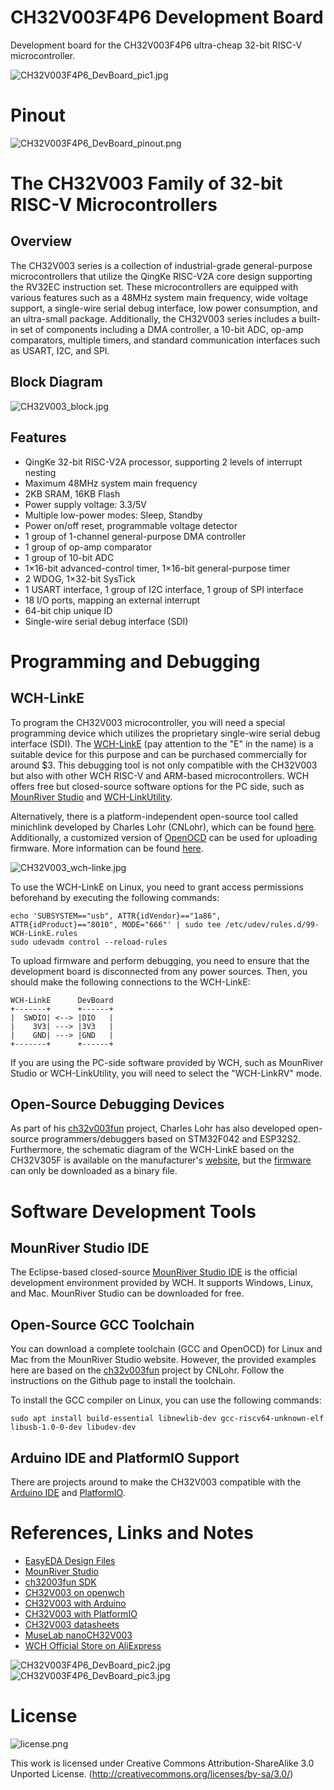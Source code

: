 # CH32V003F4P6 Development Board
Development board for the CH32V003F4P6 ultra-cheap 32-bit RISC-V microcontroller.

![CH32V003F4P6_DevBoard_pic1.jpg](https://raw.githubusercontent.com/wagiminator/Development-Boards/main/CH32V003F4P6_DevBoard/documentation/CH32V003F4P6_DevBoard_pic1.jpg)

# Pinout
![CH32V003F4P6_DevBoard_pinout.png](https://raw.githubusercontent.com/wagiminator/Development-Boards/main/CH32V003F4P6_DevBoard/documentation/CH32V003F4P6_DevBoard_pinout.png)

# The CH32V003 Family of 32-bit RISC-V Microcontrollers
## Overview
The CH32V003 series is a collection of industrial-grade general-purpose microcontrollers that utilize the QingKe RISC-V2A core design supporting the RV32EC instruction set. These microcontrollers are equipped with various features such as a 48MHz system main frequency, wide voltage support, a single-wire serial debug interface, low power consumption, and an ultra-small package. Additionally, the CH32V003 series includes a built-in set of components including a DMA controller, a 10-bit ADC, op-amp comparators, multiple timers, and standard communication interfaces such as USART, I2C, and SPI.

## Block Diagram
![CH32V003_block.jpg](https://raw.githubusercontent.com/wagiminator/Development-Boards/main/CH32V003F4P6_DevBoard/documentation/CH32V003_block.jpg)

## Features
- QingKe 32-bit RISC-V2A processor, supporting 2 levels of interrupt nesting
- Maximum 48MHz system main frequency
- 2KB SRAM, 16KB Flash
- Power supply voltage: 3.3/5V
- Multiple low-power modes: Sleep, Standby
- Power on/off reset, programmable voltage detector
- 1 group of 1-channel general-purpose DMA controller
- 1 group of op-amp comparator
- 1 group of 10-bit ADC
- 1×16-bit advanced-control timer, 1×16-bit general-purpose timer
- 2 WDOG, 1×32-bit SysTick
- 1 USART interface, 1 group of I2C interface, 1 group of SPI interface
- 18 I/O ports, mapping an external interrupt
- 64-bit chip unique ID
- Single-wire serial debug interface (SDI)

# Programming and Debugging
## WCH-LinkE
To program the CH32V003 microcontroller, you will need a special programming device which utilizes the proprietary single-wire serial debug interface (SDI). The [WCH-LinkE](http://www.wch-ic.com/products/WCH-Link.html) (pay attention to the "E" in the name) is a suitable device for this purpose and can be purchased commercially for around $3. This debugging tool is not only compatible with the CH32V003 but also with other WCH RISC-V and ARM-based microcontrollers. WCH offers free but closed-source software options for the PC side, such as [MounRiver Studio](http://www.mounriver.com/) and [WCH-LinkUtility](https://www.wch.cn/downloads/WCH-LinkUtility_ZIP.html).

Alternatively, there is a platform-independent open-source tool called minichlink developed by Charles Lohr (CNLohr), which can be found [here](https://github.com/cnlohr/ch32v003fun/tree/master/minichlink). Additionally, a customized version of [OpenOCD](https://github.com/karlp/openocd-hacks) can be used for uploading firmware. More information can be found [here](https://github.com/wuxx/nanoCH32V003).

![CH32V003_wch-linke.jpg](https://raw.githubusercontent.com/wagiminator/Development-Boards/main/CH32V003F4P6_DevBoard/documentation/CH32V003_wch-linke.jpg)

To use the WCH-LinkE on Linux, you need to grant access permissions beforehand by executing the following commands:
```
echo 'SUBSYSTEM=="usb", ATTR{idVendor}=="1a86", ATTR{idProduct}=="8010", MODE="666"' | sudo tee /etc/udev/rules.d/99-WCH-LinkE.rules
sudo udevadm control --reload-rules
```

To upload firmware and perform debugging, you need to ensure that the development board is disconnected from any power sources. Then, you should make the following connections to the WCH-LinkE:

```
WCH-LinkE      DevBoard
+-------+      +------+
|  SWDIO| <--> |DIO   |
|    3V3| ---> |3V3   |
|    GND| ---> |GND   |
+-------+      +------+
```

If you are using the PC-side software provided by WCH, such as MounRiver Studio or WCH-LinkUtility, you will need to select the "WCH-LinkRV" mode.

## Open-Source Debugging Devices
As part of his [ch32v003fun](https://github.com/cnlohr/ch32v003fun) project, Charles Lohr has also developed open-source programmers/debuggers based on STM32F042 and ESP32S2. Furthermore, the schematic diagram of the WCH-LinkE based on the CH32V305F is available on the manufacturer's [website](https://www.wch.cn/products/WCH-Link.html), but the [firmware](https://github.com/openwch/ch32v003) can only be downloaded as a binary file.

# Software Development Tools
## MounRiver Studio IDE
The Eclipse-based closed-source [MounRiver Studio IDE](http://www.mounriver.com/) is the official development environment provided by WCH. It supports Windows, Linux, and Mac. MounRiver Studio can be downloaded for free.

## Open-Source GCC Toolchain
You can download a complete toolchain (GCC and OpenOCD) for Linux and Mac from the MounRiver Studio website. However, the provided examples here are based on the [ch32v003fun](https://github.com/cnlohr/ch32v003fun) project by CNLohr. Follow the instructions on the Github page to install the toolchain.

To install the GCC compiler on Linux, you can use the following commands:

```
sudo apt install build-essential libnewlib-dev gcc-riscv64-unknown-elf libusb-1.0-0-dev libudev-dev
```

## Arduino IDE and PlatformIO Support
There are projects around to make the CH32V003 compatible with the [Arduino IDE](https://github.com/AlexanderMandera/arduino-wch32v003) and [PlatformIO](https://github.com/Community-PIO-CH32V/platform-ch32v).

# References, Links and Notes
- [EasyEDA Design Files](https://oshwlab.com/wagiminator)
- [MounRiver Studio](http://www.mounriver.com/)
- [ch32003fun SDK](https://github.com/cnlohr/ch32v003fun)
- [CH32V003 on openwch](https://github.com/openwch/ch32v003)
- [CH32V003 with Arduino](https://github.com/AlexanderMandera/arduino-wch32v003)
- [CH32V003 with PlatformIO](https://github.com/Community-PIO-CH32V/platform-ch32v)
- [CH32V003 datasheets](http://www.wch-ic.com/products/CH32V003.html)
- [MuseLab nanoCH32V003](https://github.com/wuxx/nanoCH32V003)
- [WCH Official Store on AliExpress](https://wchofficialstore.aliexpress.com)

![CH32V003F4P6_DevBoard_pic2.jpg](https://raw.githubusercontent.com/wagiminator/Development-Boards/main/CH32V003F4P6_DevBoard/documentation/CH32V003F4P6_DevBoard_pic2.jpg)
![CH32V003F4P6_DevBoard_pic3.jpg](https://raw.githubusercontent.com/wagiminator/Development-Boards/main/CH32V003F4P6_DevBoard/documentation/CH32V003F4P6_DevBoard_pic3.jpg)

# License

![license.png](https://i.creativecommons.org/l/by-sa/3.0/88x31.png)

This work is licensed under Creative Commons Attribution-ShareAlike 3.0 Unported License. 
(http://creativecommons.org/licenses/by-sa/3.0/)
